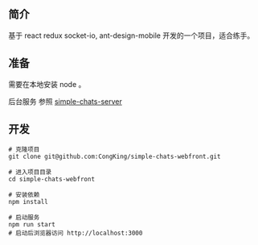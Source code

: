 ## 简介

基于 react redux socket-io, ant-design-mobile 开发的一个项目，适合练手。



## 准备

需要在本地安装 node 。

后台服务 参照  [simple-chats-server](https://github.com/CongKing/simple-chats-server) 



## 开发

```shell
# 克隆项目
git clone git@github.com:CongKing/simple-chats-webfront.git

# 进入项目目录
cd simple-chats-webfront

# 安装依赖
npm install

# 启动服务
npm run start
# 启动后浏览器访问 http://localhost:3000
```
